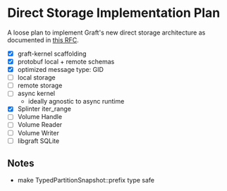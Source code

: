 # Direct Storage Implementation Plan

A loose plan to implement Graft's new direct storage architecture as documented in [this RFC].

[this RFC]: https://graft.rs/docs/rfcs/0001-direct-storage-architecture/

- [x] graft-kernel scaffolding
- [x] protobuf local + remote schemas
- [x] optimized message type: GID
- [ ] local storage
- [ ] remote storage
- [ ] async kernel
  - ideally agnostic to async runtime
- [x] Splinter iter_range
- [ ] Volume Handle
- [ ] Volume Reader
- [ ] Volume Writer
- [ ] libgraft SQLite

## Notes

- make TypedPartitionSnapshot::prefix type safe
